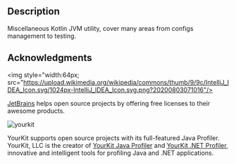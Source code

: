## Description

Miscellaneous Kotlin JVM utility, cover many areas from configs management to testing.

## Acknowledgments

<img style="width:64px; src="https://upload.wikimedia.org/wikipedia/commons/thumb/9/9c/IntelliJ_IDEA_Icon.svg/1024px-IntelliJ_IDEA_Icon.svg.png?20200803071016"/>

[JetBrains](https://www.jetbrains.com/) helps open source projects by offering free licenses to their awesome products.

![yourkit](https://www.yourkit.com/images/yklogo.png)

YourKit supports open source projects with its full-featured Java Profiler.
YourKit, LLC is the creator of <a href="https://www.yourkit.com/java/profiler/">YourKit Java Profiler</a>
and <a href="https://www.yourkit.com/.net/profiler/">YourKit .NET Profiler</a>,
innovative and intelligent tools for profiling Java and .NET applications.  